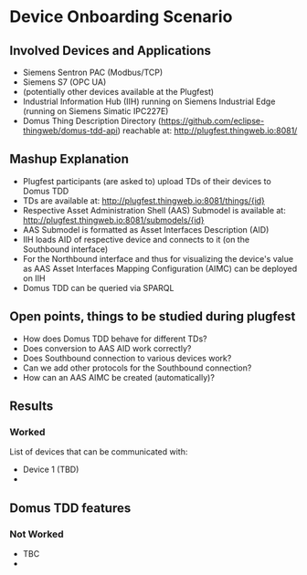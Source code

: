 # Device Onboarding Scenario

## Involved Devices and Applications

- Siemens Sentron PAC (Modbus/TCP)
- Siemens S7 (OPC UA)
- (potentially other devices available at the Plugfest)
- Industrial Information Hub (IIH) running on Siemens Industrial Edge (running on Siemens Simatic IPC227E)
- Domus Thing Description Directory (https://github.com/eclipse-thingweb/domus-tdd-api) reachable at: http://plugfest.thingweb.io:8081/

## Mashup Explanation

- Plugfest participants (are asked to) upload TDs of their devices to Domus TDD
- TDs are available at: http://plugfest.thingweb.io:8081/things/{id}
- Respective Asset Administration Shell (AAS) Submodel is available at: http://plugfest.thingweb.io:8081/submodels/{id}
- AAS Submodel is formatted as Asset Interfaces Description (AID)
- IIH loads AID of respective device and connects to it (on the Southbound interface)
- For the Northbound interface and thus for visualizing the device's value as AAS Asset Interfaces Mapping Configuration (AIMC) can be deployed on IIH
- Domus TDD can be queried via SPARQL

## Open points, things to be studied during plugfest

- How does Domus TDD behave for different TDs?
- Does conversion to AAS AID work correctly?
- Does Southbound connection to various devices work?
- Can we add other protocols for the Southbound connection?
- How can an AAS AIMC be created (automatically)?

## Results

### Worked

List of devices that can be communicated with:
- Device 1 (TBD)
-

Domus TDD features
-

### Not Worked

- TBC
-
